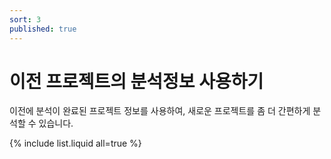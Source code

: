 ```yaml
---
sort: 3
published: true
---
```


# 이전 프로젝트의 분석정보 사용하기
이전에 분석이 완료된 프로젝트 정보를 사용하여, 새로운 프로젝트를 좀 더 간편하게 분석할 수 있습니다.

{% include list.liquid all=true %}
